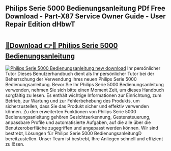 ## Philips Serie 5000 Bedienungsanleitung PDf Free Download - Part-X87 Service Owner Guide - User Repair Edition dHbwT

# <h2><a href="http://df2y75.blite.top/?on=Philips+Serie+5000+Bedienungsanleitung">🔗Download 👉🔴 Philips Serie 5000 Bedienungsanleitung</a></h2>

[![Philips Serie 5000 Bedienungsanleitung new download](https://i.imgur.com/lujVjoI.png)](http://df2y75.blite.top/?on=Philips+Serie+5000+Bedienungsanleitung)
Ihr persönlicher Tutor Dieses Benutzerhandbuch dient als Ihr persönlicher Tutor bei der Beherrschung der Verwendung Ihres neuen Philips Serie 5000 Bedienungsanleitung. Bevor Sie Ihr Philips Serie 5000 Bedienungsanleitung verwenden, nehmen Sie sich bitte einen Moment Zeit, um dieses Handbuch sorgfältig zu lesen. Es enthält wichtige Informationen zur Einrichtung, zum Betrieb, zur Wartung und zur Fehlerbehebung des Produkts, um sicherzustellen, dass Sie das Produkt sicher und effektiv verwenden können. Zu den erweiterten Funktionen von Philips Serie 5000 Bedienungsanleitung gehören Gesichtserkennung, Gestensteuerung, anpassbare Profile und automatisierte Aufgaben, auf die alle über die Benutzeroberfläche zugegriffen und angepasst werden können. Wir sind bestrebt, Lösungen für Philips Serie 5000 BedienungsanleitungD bereitzustellen. Unser Team ist bestrebt, Ihre Anliegen schnell und effizient zu lösen.
